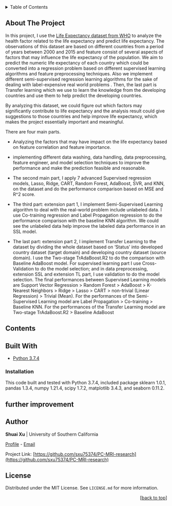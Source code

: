 <div id="top"></div>

<!-- TABLE OF CONTENTS -->
<details>
  <summary>Table of Contents</summary>
  <ol>
    <li>
      <a href="#about-the-project">About The Project</a>
    </li>
    <li>
      <a href="#contents">Contents</a>
      <ul>
        <li><a href="#project-1">Project 1</a></li>
        <li><a href="#project-2">Project 2</a></li>
        <li><a href="#project-3">Project 3</a></li>
      </ul>
    </li>
    <li><a href="#built-with">Built With</a></li>
    <li><a href="#author">Author</a></li>
    <li><a href="#license">License</a></li>
  </ol>
</details>

## About The Project

In this project, I use the [Life Expectancy dataset from WHO](https://www.kaggle.com/kumarajarshi/life-expectancy-who) to analyze the health factor related to the life expectancy and predict life expectancy. The observations of this dataset are based on different countries from a period of years between 2000 and 2015 and feature consist of several aspects of factors that may influence the life expectancy of the population. We aim to predict the numeric life expectancy of each country which could be converted into a regression problem based on different supervised learning algorithms and feature preprocessing techniques. Also we implement different semi-supervised regression learning algorithms for the sake of dealing with label-expensive real world problems <!--引用算法和论文-->. Then, the last part is Transfer learning which we use to learn the knowledge from the developing countries and use them to help predict the developing countries.

By analyzing this dataset, we could figure out which factors may significantly contribute to life expectancy and the analysis result could give suggestions to those countries and help improve life expectancy, which makes the project essentially important and meaningful.





There are four main parts. 

- Analyzing the factors that may have impact on the life expectancy based on feature correlation and feature importance.
- implementing different data washing, data handling, data preprocessing, feature engineer, and model selection techniques to improve the performance and make the prediction feasible and reasonable.

- The second main part, I apply 7 advanced Supervised regression models, Lasso, Ridge, CART, Random Forest, AdaBoost, SVR, and KNN, on the dataset and do the performance comparison based on MSE and R^2 score. 
- The third part: extension part 1, I implement Semi-Supervised Learning algorithm to deal with the real-world problem include unlabeled data. I use Co-training regression and Label Propagation regression to do the performance comparison with the baseline KNN algorithm. We could see the unlabeled data help improve the labeled data performance in an SSL model. 
- The last part: extension part 2, I implement Transfer Learning to the dataset by dividing the whole dataset based on ‘Status’ into developed country dataset (target domain) and developing country dataset (source domain). I use the Two-stage TrAdaBoost.R2 to do the comparison with Baseline AdaBoost model. For supervised learning part I use Cross-Validation to do the model selection; and in data preprocessing, extension SSL and extension TL part, I use validation to do the model selection. The final performances between Supervised Learning models are Support Vector Regression > Random Forest > AdaBoost > K-Nearest Neighbors > Ridge > Lasso > CART > non-trivial (Linear Regression) > Trivial (Mean). For the performances of the Semi-Supervised Learning model are Label Propagation > Co-training > Baseline KNN. For the performances of the Transfer Learning model are Two-stage TrAdaBoost.R2 > Baseline AdaBoost

## Contents


## Built With
- [Python 3.7.4](https://www.python.org/downloads/release/python-374/)


### Installation
This code built and tested with Python 3.7.4, included package sklearn 1.0.1, pandas 1.3.4, numpy 1.21.4, scipy 1.7.2, matplotlib 3.4.3, and seaborn 0.11.2.


## further improvement


## Author

**Shuai Xu** | University of Southern California

[Profile](https://github.com/sxu75374) - <a href="mailto:sxu75374@usc.edu?subject=Nice to meet you!&body=Hi Shuai!">Email</a>

Project Link: [https://github.com/sxu75374/PC-MRI-research](https://github.com/sxu75374/PC-MRI-research)

<!-- LICENSE -->
## License

Distributed under the MIT License. See `LICENSE.md` for more information.

<p align="right">[<a href="#top">back to top</a>]</p>
